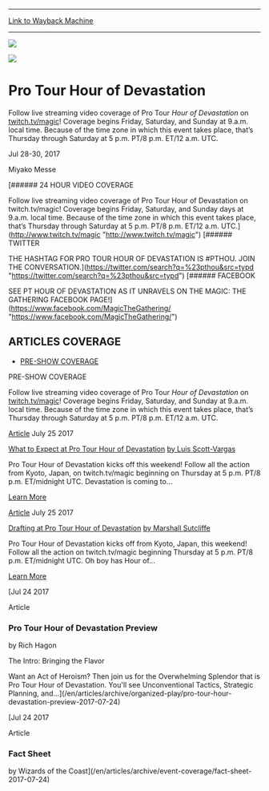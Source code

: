 
---
[Link to Wayback Machine](https://web.archive.org/web/20170726230158/http://magic.wizards.com/en/events/coverage/pthou)

[_metadata_:generator]:- "Drupal 7 (http://drupal.org)"
[_metadata_:node]:- "1166517"
[_metadata_:source]:- "div-block-system-main"
[_metadata_:title]:- "Pro Tour Hour of Devastation"
[_metadata_:wayback_capture_timestamp]:- "2017-07-26 23:01:58"
[_metadata_:wayback_raw_url]:- "https://web.archive.org/web/20170726230158id_/http://magic.wizards.com/en/events/coverage/pthou"
[_metadata_:wayback_url]:- "http://magic.wizards.com/en/events/coverage/pthou"
---











![](https://media.magic.wizards.com/en_HOU_CornerBadge.png)

![](https://media.magic.wizards.com/HOU_Header.jpg)




Pro Tour Hour of Devastation
============================




Follow live streaming video coverage of Pro Tour *Hour of Devastation* on [twitch.tv/magic](http://twitch.tv/magic)! Coverage begins Friday, Saturday, and Sunday at 9.a.m. local time. Because of the time zone in which this event takes place, that’s Thursday through Saturday at 5 p.m. PT/8 p.m. ET/12 a.m. UTC.






Jul 28-30, 2017


Miyako Messe
















[###### 24 HOUR VIDEO COVERAGE


Follow live streaming video coverage of Pro Tour Hour of Devastation on twitch.tv/magic! Coverage begins Friday, Saturday, and Sunday days at 9.a.m. local time. Because of the time zone in which this event takes place, that’s Thursday through Saturday at 5 p.m. PT/8 p.m. ET/12 a.m. UTC.](http://www.twitch.tv/magic "http://www.twitch.tv/magic")
[###### TWITTER


THE HASHTAG FOR PRO TOUR HOUR OF DEVASTATION IS #PTHOU. JOIN THE CONVERSATION.](https://twitter.com/search?q=%23pthou&src=typd "https://twitter.com/search?q=%23pthou&src=typd")
[###### FACEBOOK


SEE PT HOUR OF DEVASTATION AS IT UNRAVELS ON THE MAGIC: THE GATHERING FACEBOOK PAGE!](https://www.facebook.com/MagicTheGathering/ "https://www.facebook.com/MagicTheGathering/")



ARTICLES COVERAGE
-----------------




* [PRE-SHOW COVERAGE](#tabs-0)


PRE-SHOW COVERAGE



Follow live streaming video coverage of Pro Tour *Hour of Devastation* on [twitch.tv/magic](http://twitch.tv/magic)! Coverage begins Friday, Saturday, and Sunday at 9.a.m. local time. Because of the time zone in which this event takes place, that’s Thursday through Saturday at 5 p.m. PT/8 p.m. ET/12 a.m. UTC.

 





[Article](/en/articles/archive/top-decks/what-expect-pro-tour-hour-devastation-2017-07-25)
 July 25 2017 


[What to Expect at Pro Tour Hour of Devastation](/en/articles/archive/top-decks/what-expect-pro-tour-hour-devastation-2017-07-25)
[by Luis Scott-Vargas](/en/articles/archive/top-decks/what-expect-pro-tour-hour-devastation-2017-07-25) 

Pro Tour Hour of Devastation kicks off this weekend! Follow all the action from Kyoto, Japan, on twitch.tv/magic beginning on Thursday at 5 p.m. PT/8 p.m. ET/midnight UTC.
Devastation is coming to...


[Learn More](/en/articles/archive/top-decks/what-expect-pro-tour-hour-devastation-2017-07-25)










[Article](/en/articles/archive/how-play-limited/drafting-pro-tour-hour-devastation-2017-07-25)
 July 25 2017 


[Drafting at Pro Tour Hour of Devastation](/en/articles/archive/how-play-limited/drafting-pro-tour-hour-devastation-2017-07-25)
[by Marshall Sutcliffe](/en/articles/archive/how-play-limited/drafting-pro-tour-hour-devastation-2017-07-25)

Pro Tour Hour of Devastation kicks off from Kyoto, Japan, this weekend! Follow all the action on twitch.tv/magic beginning Thursday at 5 p.m. PT/8 p.m. ET/midnight UTC.
Oh boy has Hour of...


[Learn More](/en/articles/archive/how-play-limited/drafting-pro-tour-hour-devastation-2017-07-25)










[Jul
24
2017




Article



### Pro Tour Hour of Devastation Preview


by Rich Hagon




 The Intro: Bringing the Flavor

Want an Act of Heroism? Then join us for the Overwhelming Splendor that is Pro Tour Hour of Devastation. You'll see Unconventional Tactics, Strategic Planning, and...](/en/articles/archive/organized-play/pro-tour-hour-devastation-preview-2017-07-24)


[Jul
24
2017




Article



### Fact Sheet


by Wizards of the Coast](/en/articles/archive/event-coverage/fact-sheet-2017-07-24)










